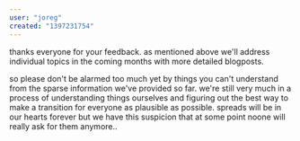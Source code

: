 ```yaml
---
user: "joreg"
created: "1397231754"
---
```


thanks everyone for your feedback. as mentioned above we'll address individual topics in the coming months with more detailed blogposts. 

so please don't be alarmed too much yet by things you can't understand from the sparse information we've provided so far. we're still very much in a process of understanding things ourselves and figuring out the best way to make a transition for everyone as plausible as possible. spreads will be in our hearts forever but we have this suspicion that at some point noone will really ask for them anymore..
